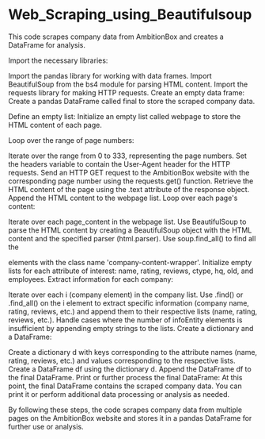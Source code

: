 # Web_Scraping_using_Beautifulsoup
This code scrapes company data from AmbitionBox and creates a DataFrame for analysis.

Import the necessary libraries:

Import the pandas library for working with data frames.
Import BeautifulSoup from the bs4 module for parsing HTML content.
Import the requests library for making HTTP requests.
Create an empty data frame: Create a pandas DataFrame called final to store the scraped company data.

Define an empty list: Initialize an empty list called webpage to store the HTML content of each page.

Loop over the range of page numbers:

Iterate over the range from 0 to 333, representing the page numbers.
Set the headers variable to contain the User-Agent header for the HTTP requests.
Send an HTTP GET request to the AmbitionBox website with the corresponding page number using the requests.get() function.
Retrieve the HTML content of the page using the .text attribute of the response object.
Append the HTML content to the webpage list.
Loop over each page's content:

Iterate over each page_content in the webpage list.
Use BeautifulSoup to parse the HTML content by creating a BeautifulSoup object with the HTML content and the specified parser (html.parser).
Use soup.find_all() to find all the <div> elements with the class name 'company-content-wrapper'.
Initialize empty lists for each attribute of interest: name, rating, reviews, ctype, hq, old, and employees.
Extract information for each company:

Iterate over each i (company element) in the company list.
Use .find() or .find_all() on the i element to extract specific information (company name, rating, reviews, etc.) and append them to their respective lists (name, rating, reviews, etc.).
Handle cases where the number of infoEntity elements is insufficient by appending empty strings to the lists.
Create a dictionary and a DataFrame:

Create a dictionary d with keys corresponding to the attribute names (name, rating, reviews, etc.) and values corresponding to the respective lists.
Create a DataFrame df using the dictionary d.
Append the DataFrame df to the final DataFrame.
Print or further process the final DataFrame: At this point, the final DataFrame contains the scraped company data. You can print it or perform additional data processing or analysis as needed.

By following these steps, the code scrapes company data from multiple pages on the AmbitionBox website and stores it in a pandas DataFrame for further use or analysis.
